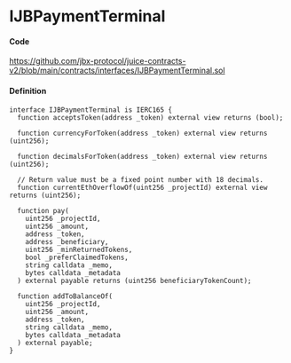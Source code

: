 # IJBPaymentTerminal

#### Code

https://github.com/jbx-protocol/juice-contracts-v2/blob/main/contracts/interfaces/IJBPaymentTerminal.sol

#### Definition

```
interface IJBPaymentTerminal is IERC165 {
  function acceptsToken(address _token) external view returns (bool);

  function currencyForToken(address _token) external view returns (uint256);

  function decimalsForToken(address _token) external view returns (uint256);

  // Return value must be a fixed point number with 18 decimals.
  function currentEthOverflowOf(uint256 _projectId) external view returns (uint256);

  function pay(
    uint256 _projectId,
    uint256 _amount,
    address _token,
    address _beneficiary,
    uint256 _minReturnedTokens,
    bool _preferClaimedTokens,
    string calldata _memo,
    bytes calldata _metadata
  ) external payable returns (uint256 beneficiaryTokenCount);

  function addToBalanceOf(
    uint256 _projectId,
    uint256 _amount,
    address _token,
    string calldata _memo,
    bytes calldata _metadata
  ) external payable;
}
```
